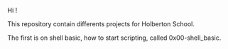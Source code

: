 Hi ! 

This repository contain differents projects for Holberton School. 

The first is on shell basic, how to start scripting, called 0x00-shell_basic.  
